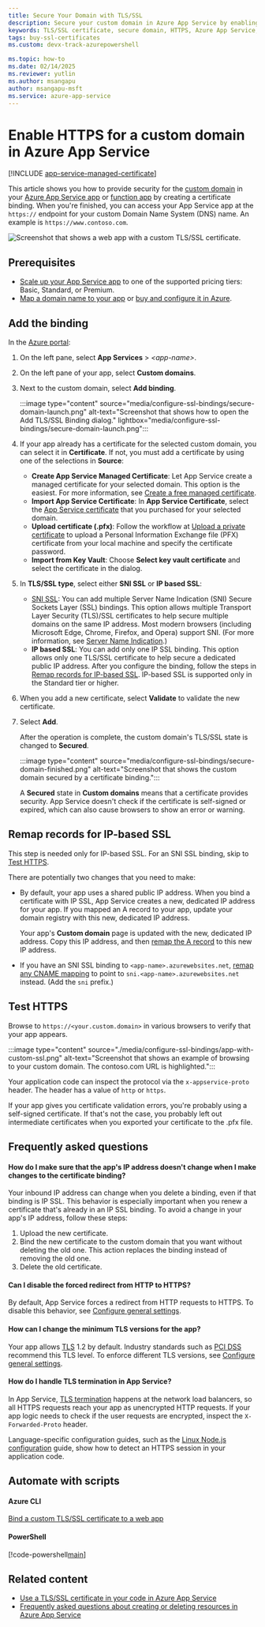 ```yaml
---
title: Secure Your Domain with TLS/SSL
description: Secure your custom domain in Azure App Service by enabling HTTPS with a TLS/SSL certificate for improved security and trust.
keywords: TLS/SSL certificate, secure domain, HTTPS, Azure App Service, domain security
tags: buy-ssl-certificates
ms.custom: devx-track-azurepowershell

ms.topic: how-to
ms.date: 02/14/2025
ms.reviewer: yutlin
ms.author: msangapu
author: msangapu-msft
ms.service: azure-app-service
---
```

# Enable HTTPS for a custom domain in Azure App Service

[!INCLUDE [app-service-managed-certificate](./includes/managed-certs/managed-certs-note.md)]

This article shows you how to provide security for the [custom domain](app-service-web-tutorial-custom-domain.md) in your [Azure App Service app](./index.yml) or [function app](../azure-functions/index.yml) by creating a certificate binding. When you're finished, you can access your App Service app at the `https://` endpoint for your custom Domain Name System (DNS) name. An example is `https://www.contoso.com`.

![Screenshot that shows a web app with a custom TLS/SSL certificate.](./media/configure-ssl-bindings/app-with-custom-ssl.png)

## Prerequisites

- [Scale up your App Service app](manage-scale-up.md) to one of the supported pricing tiers: Basic, Standard, or Premium.
- [Map a domain name to your app](app-service-web-tutorial-custom-domain.md) or [buy and configure it in Azure](manage-custom-dns-buy-domain.md).

<a name="upload"></a>

## Add the binding

In the <a href="https://portal.azure.com" target="_blank">Azure portal</a>:

1. On the left pane, select **App Services** > *\<app-name>*.

1. On the left pane of your app, select **Custom domains**.

1. Next to the custom domain, select **Add binding**.

    :::image type="content" source="media/configure-ssl-bindings/secure-domain-launch.png" alt-text="Screenshot that shows how to open the Add TLS/SSL Binding dialog." lightbox="media/configure-ssl-bindings/secure-domain-launch.png":::

1. If your app already has a certificate for the selected custom domain, you can select it in **Certificate**. If not, you must add a certificate by using one of the selections in **Source**:

    - **Create App Service Managed Certificate**: Let App Service create a managed certificate for your selected domain. This option is the easiest. For more information, see [Create a free managed certificate](configure-ssl-certificate.md#create-a-free-managed-certificate).
    - **Import App Service Certificate**: In **App Service Certificate**, select the [App Service certificate](configure-ssl-app-service-certificate.md) that you purchased for your selected domain.
    - **Upload certificate (.pfx)**: Follow the workflow at [Upload a private certificate](configure-ssl-certificate.md#upload-a-private-certificate) to upload a Personal Information Exchange file (PFX) certificate from your local machine and specify the certificate password.
    - **Import from Key Vault**: Choose **Select key vault certificate** and select the certificate in the dialog.

1. In **TLS/SSL type**, select either **SNI SSL** or **IP based SSL**:

    - [SNI SSL](https://en.wikipedia.org/wiki/Server_Name_Indication): You can add multiple Server Name Indication (SNI) Secure Sockets Layer (SSL) bindings. This option allows multiple Transport Layer Security (TLS)/SSL certificates to help secure multiple domains on the same IP address. Most modern browsers (including Microsoft Edge, Chrome, Firefox, and Opera) support SNI. (For more information, see [Server Name Indication](https://wikipedia.org/wiki/Server_Name_Indication).)
    - **IP based SSL**: You can add only one IP SSL binding. This option allows only one TLS/SSL certificate to help secure a dedicated public IP address. After you configure the binding, follow the steps in [Remap records for IP-based SSL](#remap-records-for-ip-based-ssl). IP-based SSL is supported only in the Standard tier or higher.

1. When you add a new certificate, select **Validate** to validate the new certificate.

1. Select **Add**.

    After the operation is complete, the custom domain's TLS/SSL state is changed to **Secured**.

    :::image type="content" source="media/configure-ssl-bindings/secure-domain-finished.png" alt-text="Screenshot that shows the custom domain secured by a certificate binding.":::

   A **Secured** state in **Custom domains** means that a certificate provides security. App Service doesn't check if the certificate is self-signed or expired, which can also cause browsers to show an error or warning.

## Remap records for IP-based SSL

This step is needed only for IP-based SSL. For an SNI SSL binding, skip to [Test HTTPS](#test-https).

There are potentially two changes that you need to make:

- By default, your app uses a shared public IP address. When you bind a certificate with IP SSL, App Service creates a new, dedicated IP address for your app. If you mapped an A record to your app, update your domain registry with this new, dedicated IP address.

    Your app's **Custom domain** page is updated with the new, dedicated IP address. Copy this IP address, and then [remap the A record](app-service-web-tutorial-custom-domain.md#create-the-dns-records) to this new IP address.

- If you have an SNI SSL binding to `<app-name>.azurewebsites.net`, [remap any CNAME mapping](app-service-web-tutorial-custom-domain.md#create-the-dns-records) to point to `sni.<app-name>.azurewebsites.net` instead. (Add the `sni` prefix.)

## Test HTTPS

Browse to `https://<your.custom.domain>` in various browsers to verify that your app appears.

:::image type="content" source="./media/configure-ssl-bindings/app-with-custom-ssl.png" alt-text="Screenshot that shows an example of browsing to your custom domain. The contoso.com URL is highlighted.":::

Your application code can inspect the protocol via the `x-appservice-proto` header. The header has a value of `http` or `https`.

If your app gives you certificate validation errors, you're probably using a self-signed certificate. If that's not the case, you probably left out intermediate certificates when you exported your certificate to the .pfx file.

## Frequently asked questions

<a name="prevent-ip-changes"></a>

#### How do I make sure that the app's IP address doesn't change when I make changes to the certificate binding?

Your inbound IP address can change when you delete a binding, even if that binding is IP SSL. This behavior is especially important when you renew a certificate that's already in an IP SSL binding. To avoid a change in your app's IP address, follow these steps:

1. Upload the new certificate.
1. Bind the new certificate to the custom domain that you want without deleting the old one. This action replaces the binding instead of removing the old one.
1. Delete the old certificate.

<a name="enforce-https"></a>

#### Can I disable the forced redirect from HTTP to HTTPS?

By default, App Service forces a redirect from HTTP requests to HTTPS. To disable this behavior, see [Configure general settings](configure-common.md#configure-general-settings).

<a name="enforce-tls-versions"></a>

#### How can I change the minimum TLS versions for the app?

Your app allows [TLS](https://wikipedia.org/wiki/Transport_Layer_Security) 1.2 by default. Industry standards such as [PCI DSS](https://wikipedia.org/wiki/Payment_Card_Industry_Data_Security_Standard) recommend this TLS level. To enforce different TLS versions, see [Configure general settings](configure-common.md#configure-general-settings).

<a name="handle-tls-termination"></a>

#### How do I handle TLS termination in App Service?

In App Service, [TLS termination](https://wikipedia.org/wiki/TLS_termination_proxy) happens at the network load balancers, so all HTTPS requests reach your app as unencrypted HTTP requests. If your app logic needs to check if the user requests are encrypted, inspect the `X-Forwarded-Proto` header.

Language-specific configuration guides, such as the [Linux Node.js configuration](configure-language-nodejs.md#detect-https-session) guide, show how to detect an HTTPS session in your application code.

## Automate with scripts

#### Azure CLI

[Bind a custom TLS/SSL certificate to a web app](scripts/cli-configure-ssl-certificate.md)

#### PowerShell

[!code-powershell[main](../../powershell_scripts/app-service/configure-ssl-certificate/configure-ssl-certificate.ps1?highlight=1-3 "Bind a custom TLS/SSL certificate to a web app")]

## Related content

* [Use a TLS/SSL certificate in your code in Azure App Service](configure-ssl-certificate-in-code.md)
* [Frequently asked questions about creating or deleting resources in Azure App Service](./faq-configuration-and-management.yml)
